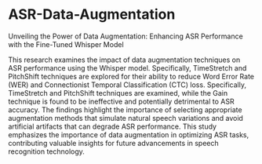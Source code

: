 # ASR-Data-Augmentation
Unveiling the Power of Data Augmentation: Enhancing ASR Performance with the Fine-Tuned Whisper Model


This research examines the impact of data augmentation techniques on ASR performance using the Whisper model. Specifically, TimeStretch and PitchShift techniques are explored for their ability to reduce Word Error Rate (WER) and Connectionist Temporal Classification (CTC) loss. Specifically, TimeStretch and PitchShift techniques are examined, while the Gain technique is found to be ineffective and potentially detrimental to ASR accuracy. The findings highlight the importance of selecting appropriate augmentation methods that simulate natural speech variations and avoid artificial artifacts that can degrade ASR performance. This study emphasizes the importance of data augmentation in optimizing ASR tasks, contributing valuable insights for future advancements in speech recognition technology.
